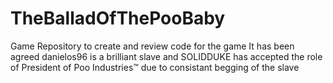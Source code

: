 # TheBalladOfThePooBaby
Game Repository to create and review code for the game
It has been agreed danielos96 is a brilliant slave and SOLIDDUKE has accepted the role of President of Poo Industries™ due to consistant 
begging of the slave
